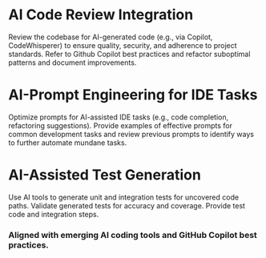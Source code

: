 # AI Code Review Integration

Review the codebase for AI-generated code (e.g., via Copilot, CodeWhisperer) to ensure quality, security, and adherence to project standards. Refer to Github Copilot best practices and refactor suboptimal patterns and document improvements.

# AI-Prompt Engineering for IDE Tasks

Optimize prompts for AI-assisted IDE tasks (e.g., code completion, refactoring suggestions). Provide examples of effective prompts for common development tasks and review previous prompts to identify ways to further automate mundane tasks. 

# AI-Assisted Test Generation

Use AI tools to generate unit and integration tests for uncovered code paths. Validate generated tests for accuracy and coverage. Provide test code and integration steps.

### Aligned with emerging AI coding tools and GitHub Copilot best practices.
